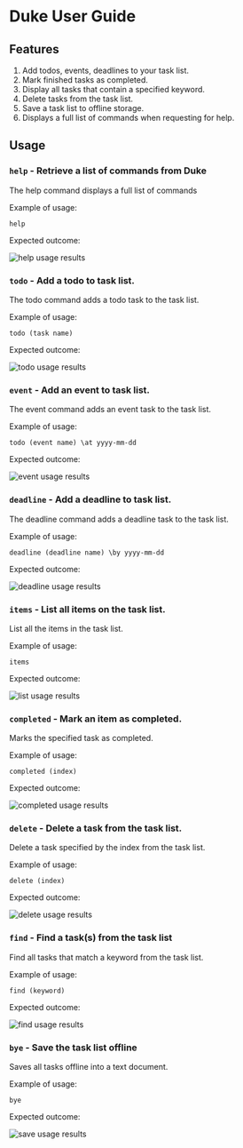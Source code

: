 # Duke User Guide

## Features
1. Add todos, events, deadlines to your task list.
2. Mark finished tasks as completed.
3. Display all tasks that contain a specified keyword.
4. Delete tasks from the task list.
5. Save a task list to offline storage.
6. Displays a full list of commands when requesting for help.

## Usage

### `help` - Retrieve a list of commands from Duke

The help command displays a full list of commands

Example of usage:

`help`

Expected outcome:

![help usage results](./help.png?raw=true)

### `todo` - Add a todo to task list.

The todo command adds a todo task to the task list.

Example of usage: 

`todo (task name)`

Expected outcome:

![todo usage results](./todo.png?raw=true)



### `event` - Add an event to task list.

The event command adds an event task to the task list.

Example of usage:

`todo (event name) \at yyyy-mm-dd`

Expected outcome:

![event usage results](./event.png?raw=true)



### `deadline` - Add a deadline to task list.

The deadline command adds a deadline task to the task list.

Example of usage:

`deadline (deadline name) \by yyyy-mm-dd`

Expected outcome:

![deadline usage results](./deadline.png?raw=true)



### `items` - List all items on the task list.

List all the items in the task list.

Example of usage:

`items`

Expected outcome:

![list usage results](./items.png?raw=true)


### `completed` - Mark an item as completed.

Marks the specified task as completed.

Example of usage:

`completed (index)`

Expected outcome:

![completed usage results](./completed.png?raw=true)


### `delete` - Delete a task from the task list.

Delete a task specified by the index from the task list.

Example of usage:

`delete (index)`

Expected outcome:

![delete usage results](./delete.png?raw=true)


### `find` - Find a task(s) from the task list

Find all tasks that match a keyword from the task list.

Example of usage:

`find (keyword)`

Expected outcome:

![find usage results](./find.png?raw=true)


### `bye` - Save the task list offline

Saves all tasks offline into a text document.

Example of usage:

`bye`

Expected outcome:

![save usage results](./save.png?raw=true)

